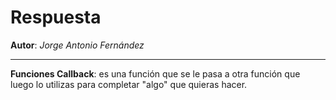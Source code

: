 # Respuesta

__Autor__: _Jorge Antonio Fernández_

---

__Funciones Callback__: es una función que se le pasa a otra función que luego lo utilizas para completar "algo" que quieras hacer.